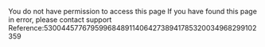 You do not have permission to access this page If you have found this page in error, please contact support Reference:530044577679599684891140642738941785320034968299102359